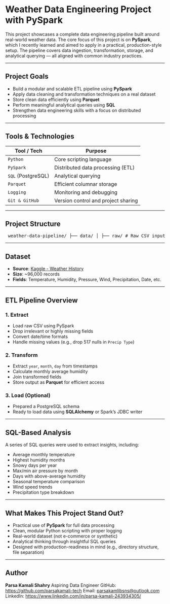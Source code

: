 # Weather Data Engineering Project with PySpark

This project showcases a complete data engineering pipeline built around real-world weather data. The core focus of this project is on **PySpark**, which I recently learned and aimed to apply in a practical, production-style setup. The pipeline covers data ingestion, transformation, storage, and analytical querying — all aligned with common industry practices.

---

## Project Goals

- Build a modular and scalable ETL pipeline using **PySpark**
- Apply data cleaning and transformation techniques on a real dataset
- Store clean data efficiently using **Parquet**
- Perform meaningful analytical queries using **SQL**
- Strengthen data engineering skills with a focus on distributed processing

---

## Tools & Technologies

| Tool / Tech       | Purpose                                      |
|-------------------|----------------------------------------------|
| `Python`          | Core scripting language                      |
| `PySpark`         | Distributed data processing (ETL)            |
| `SQL` (PostgreSQL)| Analytical querying                          |
| `Parquet`         | Efficient columnar storage                   |
| `Logging`         | Monitoring and debugging                     |
| `Git & GitHub`    | Version control and project sharing          |

---

## Project Structure

<pre> weather-data-pipeline/ ├── data/ │ ├── raw/ # Raw CSV input │ └── processed/ # Cleaned & transformed Parquet files │ ├── spark/ │ ├── extract.py # Ingest and clean raw data │ ├── transform.py # Transform and enrich data using PySpark │ ├── load.py # (Optional) Load into a SQL database │ └── main.py # Run pipeline end-to-end │ ├── analysis/ │ └── analysis.ipynb # SQL-based insights and visualizations │ ├── postgre/ │ ├── schema.sql # PostgreSQL table definition │ └── analysis.sql # Final SQL queries for reporting │ ├── README.md # Project documentation └── requirements.txt # Python dependencies </pre>
---

## Dataset

- **Source**: [Kaggle - Weather History](https://www.kaggle.com/datasets/muthuj7/weather-dataset)
- **Size**: ~96,000 records
- **Fields**: Temperature, Humidity, Pressure, Wind, Precipitation, Date, etc.

---

## ETL Pipeline Overview

### 1. Extract

- Load raw CSV using PySpark
- Drop irrelevant or highly missing fields
- Convert date/time formats
- Handle missing values (e.g., drop 517 nulls in `Precip Type`)

### 2. Transform

- Extract `year`, `month`, `day` from timestamps
- Calculate monthly average humidity
- Join transformed fields
- Store output as **Parquet** for efficient access

### 3. Load (Optional)

- Prepared a PostgreSQL schema
- Ready to load data using **SQLAlchemy** or Spark’s JDBC writer

---

## SQL-Based Analysis

A series of SQL queries were used to extract insights, including:

- Average monthly temperature
- Highest humidity months
- Snowy days per year
- Max/min air pressure by month
- Days with above-average humidity
- Seasonal temperature comparison
- Wind speed trends
- Precipitation type breakdown

---

## What Makes This Project Stand Out?

- Practical use of **PySpark** for full data processing
- Clean, modular Python scripting with proper logging
- Real-world dataset (not e-commerce or synthetic)
- Analytical thinking through insightful SQL queries
- Designed with production-readiness in mind (e.g., directory structure, file separation)

---

## Author

**Parsa Kamali Shahry**
Aspiring Data Engineer
GitHub: https://github.com/parsakamali-tech
Email: parsakamlibsns@outlook.com
LinkedIn: https://www.linkedin.com/in/parsa-kamali-243934305/
